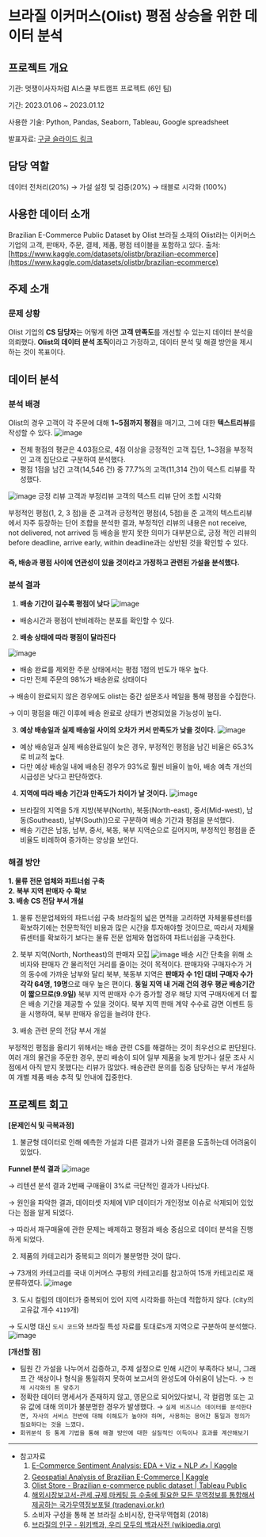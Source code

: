 # 브라질 이커머스(Olist) 평점 상승을 위한 데이터 분석

## 프로젝트 개요

기관: 멋쟁이사자처럼 AI스쿨 부트캠프 프로젝트 (6인 팀)

기간: 2023.01.06 ~ 2023.01.12 

사용한 기술: Python, Pandas, Seaborn, Tableau, Google spreadsheet

발표자료: [구글 슬라이드 링크](https://docs.google.com/presentation/d/1sIeQglB-lzw73C9Sa2GKZRmz3cX5GMZO/edit?usp=sharing&ouid=102129209336474301034&rtpof=true&sd=true)

## 담당 역할

데이터 전처리(20%) → 가설 설정 및 검증(20%) → 태블로 시각화 (100%)

## 사용한 데이터 소개

Brazilian E-Commerce Public Dataset by Olist
브라질 소재의 Olist라는 이커머스 기업의 고객, 판매자, 주문, 결제, 제품, 평점 테이블을 포함하고 있다.
출처: [https://www.kaggle.com/datasets/olistbr/brazilian-ecommerce](https://www.kaggle.com/datasets/olistbr/brazilian-ecommerce)

## 주제 소개

### 문제 상황

Olist 기업의 **CS 담당자**는 어떻게 하면 **고객 만족도**를 개선할 수 있는지 데이터 분석을 의뢰했다.
**Olist의 데이터 분석 조직**이라고 가정하고, 데이터 분석 및 해결 방안을 제시하는 것이 목표이다.

## 데이터 분석

### 분석 배경

Olist의 경우 고객이 각 주문에 대해 **1~5점까지 평점**을 매기고, 그에 대한 **텍스트리뷰**를 작성할 수 있다.
![image](https://user-images.githubusercontent.com/114198737/235694665-384574b1-42de-4d8e-83fc-2d855b07157e.png)

- 전체 평점의 평균은 4.03점으로, 4점 이상을 긍정적인 고객 집단, 1~3점을 부정적인 고객 집단으로 구분하여 분석했다.
- 평점 1점을 남긴 고객(14,546 건) 중 77.7%의 고객(11,314 건)이 텍스트 리뷰를 작성했다.

![image](https://user-images.githubusercontent.com/114198737/235694730-9dcc9572-781a-4a2a-a558-57c635aa4dce.png)
긍정 리뷰 고객과 부정리뷰 고객의 텍스트 리뷰 단어 조합 시각화

부정적인 평점(1, 2, 3 점)을 준 고객과 긍정적인 평점(4, 5점)을 준 고객의 텍스트리뷰에서 자주 등장하는 단어 조합을 분석한 결과, 부정적인 리뷰의 내용은 not receive, not delivered, not arrived 등 배송을 받지 못한 의미가 대부분으로, 긍정 적인 리뷰의 before deadline, arrive early, within deadline과는 상반된 것을 확인할 수 있다.

#### 즉, 배송과 평점 사이에 연관성이 있을 것이라고 가정하고 관련된 가설을 분석했다.


### 분석 결과

1. **배송 기간이 길수록 평점이 낮다**
![image](https://user-images.githubusercontent.com/114198737/235694891-65749e62-acaf-48fa-b734-5a19c26b44b0.png)
- 배송시간과 평점이 반비례하는 분포를 확인할 수 있다.
    
2. **배송 상태에 따라 평점이 달라진다**

![image](https://user-images.githubusercontent.com/114198737/235694971-08243c16-4eed-4e6c-8deb-6c178299ba68.png)
- 배송 완료를 제외한 주문 상태에서는 평점 1점의 빈도가 매우 높다.
- 다만 전체 주문의 98%가 배송완료 상태이다

→ 배송이 완료되지 않은 경우에도 olist는 중간 설문조사 메일을 통해 평점을 수집한다. 

→ 이미 평점을 매긴 이후에 배송 완료로 상태가 변경되었을 가능성이 높다.

3. **예상 배송일과 실제 배송일 사이의 오차가 커서 만족도가 낮을 것이다.**
![image](https://user-images.githubusercontent.com/114198737/235695105-c5f17105-2c87-41ba-8b78-4566093a878b.png)
- 예상 배송일과 실제 배송완료일이 늦은 경우, 부정적인 평점을 남긴 비율은 65.3%로 비교적 높다.
- 다만 예상 배송일 내에 배송된 경우가 93%로 훨씬 비율이 높아, 배송 예측 개선의 시급성은 낮다고 판단하였다.

4. **지역에 따라 배송 기간과 만족도가 차이가 날 것이다.**
![image](https://user-images.githubusercontent.com/114198737/235695230-355d4645-3835-413b-8ef6-8793b7c72c4c.png)
- 브라질의 지역을 5개 지방(북부(North), 북동(North-east), 중서(Mid-west), 남동(Southeast), 남부(South))으로 구분하여 배송 기간과 평점을 분석했다.
- 배송 기간은 남동, 남부, 중서, 북동, 북부 지역순으로 길어지며, 부정적인 평점을 준 비율도 비례하여 증가하는 양상을 보인다.

### 해결 방안
**1. 물류 전문 업체와 파트너쉽 구축**<br>
**2. 북부 지역 판매자 수 확보**<br>
**3. 배송 CS 전담 부서 개설**


1. 물류 전문업체와의 파트너쉽 구축
브라질의 넓은 면적을 고려하면 자체물류센터를 확보하기에는 천문학적인 비용과 많은 시간을 투자해야할 것이므로, 따라서 자체물류센터를 확보하기 보다는 물류 전문 업체와 협업하여 파트너쉽을 구축한다.

2. 북부 지역(North, Northeast)의 판매자 모집
![image](https://user-images.githubusercontent.com/114198737/235695778-be68c3cf-aac4-4f6d-b9f4-ae8b3e989ce9.png)
배송 시간 단축을 위해 소비자와 판매자 간 물리적인 거리를 줄이는 것이 목적이다. 판매자와 구매자수가 거의 동수에 가까운 남부와 달리 북부, 북동부 지역은 **판매자 수 1인 대비 구매자 수가 각각 64명, 19명**으로 매우 높은 편이다. **동일 지역 내 거래 건의 경우 평균 배송기간이 짧으므로(9.9일)** 북부 지역 판매자 수가 증가할 경우 해당 지역 구매자에게 더 짧은 배송 기간을 제공할 수 있을 것이다. 북부 지역 판매 계약 수수료 감면 이벤트 등을 시행하여, 북부 판매자 유입을 늘려야 한다.

3. 배송 관련 문의 전담 부서 개설

부정적인 평점을 올리기 위해서는 배송 관련 CS를 해결하는 것이 최우선으로 판단된다. 여러 개의 물건을 주문한 경우, 분리 배송이 되어 일부 제품을 늦게 받거나 설문 조사 시점에서 아직 받지 못했다는 리뷰가 많았다. 배송관련 문의를 집중 담당하는 부서 개설하여 개별 제품 배송 추적 및 안내에 집중한다.


## 프로젝트 회고

**[문제인식 및 극복과정]**

1. 불균형 데이터로 인해 예측한 가설과 다른 결과가 나와 결론을 도출하는데 어려움이 있었다.

**Funnel 분석 결과**
![image](https://user-images.githubusercontent.com/114198737/235695871-2cfe5eb9-ab06-455d-8eb2-69784611ca36.png)

→ 리텐션 분석 결과 2번째 구매율이 3%로 극단적인 결과가 나타났다.

→ 원인을 파악한 결과, 데이터셋 자체에 VIP 데이터가 개인정보 이슈로 삭제되어 있었다는 점을 알게 되었다. 

→ 따라서 재구매율에 관한 문제는 배제하고 평점과 배송 중심으로 데이터 분석을 진행하게 되었다.

2. 제품의 카테고리가 중복되고 의미가 불분명한 것이 많다.

→ 73개의 카테고리를 국내 이커머스 쿠팡의 카테고리를 참고하여 15개 카테고리로 재분류하였다.
![image](https://user-images.githubusercontent.com/114198737/235695983-03dabd15-d832-4163-b8f8-1091f6ba3780.png)


3. 도시 컬럼의 데이터가 중복되어 있어 지역 시각화를 하는데 적합하지 않다. (city의 고유값 개수 `4119`개)

→ 도시명 대신 `도시 코드`와 브라질 특성 자료를 토대로`5`개 지역으로 구분하여 분석했다.
![image](https://user-images.githubusercontent.com/114198737/235696061-118995f0-21ef-4b97-9521-6bea490c0cc0.png)


**[개선할 점]**

- 팀원 간 가설을 나누어서 검증하고, 주제 설정으로 인해 시간이 부족하다 보니, 그래프 간 색상이나 형식을 통일하지 못하여 보고서의 완성도에 아쉬움이 남는다. → `전체 시각화의 톤 맞추기`
- 정확한 데이터 명세서가 존재하지 않고, 영문으로 되어있다보니, 각 컬럼명 또는 고유 값에 대해 의미가 불분명한 경우가 발생했다. → `실제 비즈니스 데이터를 분석한다면, 자사의 서비스 전반에 대해 이해도가 높아야 하며, 사용하는 용어간 통일과 정의가 필요하다는 것을 느꼈다.`
- `회귀분석 등 통계 기법을 통해 해결 방안에 대한 실질적인 이득이나 효과를 계산해보기`

---

- 참고자료
    1. [E-Commerce Sentiment Analysis: EDA + Viz + NLP ✍ | Kaggle](https://www.kaggle.com/code/thiagopanini/e-commerce-sentiment-analysis-eda-viz-nlp/notebook)
    2. [Geospatial Analysis of Brazilian E-Commerce | Kaggle](https://www.kaggle.com/code/andresionek/geospatial-analysis-of-brazilian-e-commerce)
    3. [Olist Store - Brazilian e-commerce public dataset | Tableau Public](https://public.tableau.com/app/profile/marien.abeli/viz/Olist_16207865690910/Story1)
    4. [해외시장보고서-관세,규제,마케팅 등 수출에 필요한 모든 무역정보를 통합해서 제공하는 국가무역정보포털 (tradenavi.or.kr)](http://www.tradenavi.or.kr/CmsWeb/viewPage.req?idx=PG0000001352&reportId=RP00000000014456&viewType=detail&query=%EC%86%8C%EB%B9%84%EC%9E%90%20%EA%B5%AC%EC%84%B1%EC%9D%84%20%ED%86%B5%ED%95%B4%20%EB%B3%B8%20%EB%B8%8C%EB%9D%BC%EC%A7%88%20%EC%86%8C%EB%B9%84%EC%8B%9C%EC%9E%A5)
    5. 소비자 구성을 통해 본 브라질 소비시장, 한국무역협회 (2018)
    6. [브라질의 인구 - 위키백과, 우리 모두의 백과사전 (wikipedia.org)](https://ko.wikipedia.org/wiki/%EB%B8%8C%EB%9D%BC%EC%A7%88%EC%9D%98_%EC%9D%B8%EA%B5%AC)
